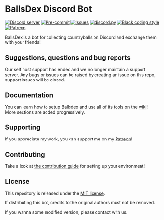 # BallsDex Discord Bot

[![Discord server](https://discordapp.com/api/guilds/1049118743101452329/embed.png)](https://discord.gg/Qn2Rkdkxwc)
[![Pre-commit](https://github.com/laggron42/BallsDex-DiscordBot/actions/workflows/pre-commit.yml/badge.svg)](https://github.com/laggron42/BallsDex-DiscordBot/actions/workflows/pre-commit.yml)
[![Issues](https://img.shields.io/github/issues/laggron42/BallsDex-DiscordBot)](https://github.com/laggron42/BallsDex-DiscordBot/issues)
[![discord.py](https://img.shields.io/badge/discord-py-blue.svg)](https://github.com/Rapptz/discord.py)
[![Black coding style](https://img.shields.io/badge/code%20style-black-000000.svg)](https://github.com/ambv/black)
[![Patreon](https://img.shields.io/badge/Patreon-donate-orange.svg)](https://patreon.com/retke)

BallsDex is a bot for collecting countryballs on Discord and exchange them with your friends!

## Suggestions, questions and bug reports

Our self host support has ended and we no longer maintain a support server. Any bugs or issues can be raised by creating an issue on this repo, support issues will be closed.

## Documentation

You can learn how to setup Ballsdex and use all of its tools on the
[wiki](https://github.com/laggron42/BallsDex-Discordbot/wiki/)!
More sections are added progressively.

## Supporting

If you appreciate my work, you can support me on my [Patreon](https://patreon.com/retke)!

## Contributing

Take a look at [the contribution guide](CONTRIBUTING.md) for setting up your environment!

## License

This repository is released under the [MIT license](https://opensource.org/licenses/MIT).

If distributing this bot, credits to the original authors must not be removed.

If you wanna some modified version, please contact with us.
